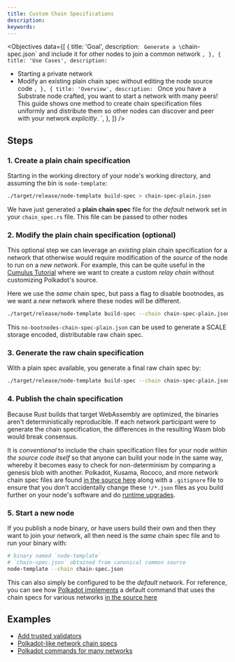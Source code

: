 ```yaml
---
title: Custom Chain Specifications
description: 
keywords:
---
```


<Objectives
  data={[
    {
      title: 'Goal',
      description: `
Generate a \`chain-spec.json\` and include it for other nodes to join a common network
      `,
    },
    {
      title: 'Use Cases',
      description: `
- Starting a private network
- Modify an existing plain chain spec without editing the node source code
      `,
    },
    {
      title: 'Overview',
      description: `
Once you have a Substrate node crafted, you want to start a network with many peers!
This guide shows one method to create chain specification files uniformly and distribute them so other nodes can discover and peer with your network _explicitly_.
      `,
    },
  ]}
/>

## Steps

### 1. Create a plain chain specification

Starting in the working directory of your node's working directory, and assuming the bin is `node-template`:

```bash
./target/release/node-template build-spec > chain-spec-plain.json
```

We have just generated a **plain chain spec** file for the _default_ network set in your
`chain_spec.rs` file. This file can be passed to other nodes

### 2. Modify the plain chain specification (optional)

This optional step we can leverage an _existing_ plain chain specification for a network that otherwise would require modification of the _source_ of the node to run on a _new network_.
For example, this can be quite useful in the [Cumulus Tutorial](/tutorials/connect-other-chains/start-relay) where we want to create a custom _relay chain_ without customizing Polkadot's source.

Here we use the _same_ chain spec, but pass a flag to disable bootnodes, as we want a _new_ network where these nodes will be different.

```bash
./target/release/node-template build-spec --chain chain-spec-plain.json --raw --disable-default-bootnode > no-bootnodes-chain-spec-plain.json
```

This `no-bootnodes-chain-spec-plain.json` can be used to generate a SCALE storage encoded, distributable raw chain spec.

### 3. Generate the raw chain specification

With a plain spec available, you generate a final raw chain spec by:

```bash
./target/release/node-template build-spec --chain chain-spec-plain.json --raw > chain-spec.json
```

### 4. Publish the chain specification

Because Rust builds that target WebAssembly are optimized, the binaries aren't deterministically reproducible.
If each network participant were to generate the chain specification, the differences in the resulting Wasm blob would break consensus.

It is _conventional_ to include the chain specification files for your node _within the source code itself_ so that anyone can build your node in the same way, whereby it becomes easy to check for non-determinism by comparing a genesis blob with another.
Polkadot, Kusama, Rococo, and more network chain spec files are found [in the source here](https://github.com/paritytech/polkadot/tree/master/node/service/res) along with a `.gitignore` file to ensure that you don't accidentally change these `!/*.json` files as you build further on your node's software and do [runtime upgrades](/tutorials/get-started/forkless-upgrades).

### 5. Start a new node

If you publish a node binary, or have users build their own and then they want to join your network, all then need is the _same_ chain spec file and to run your binary with:

```bash
# binary named `node-template`
# `chain-spec.json` obtained from canonical common source
node-template --chain chain-spec.json
```

This can also simply be configured to be the _default_ network.
For reference, you can see how [Polkadot implements](https://github.com/paritytech/polkadot/commits/master/cli/src/command.rs) a default command that uses the chain specs for various networks [in the source here](https://github.com/paritytech/polkadot/tree/master/node/service/res)

## Examples

- [Add trusted validators](/tutorials/get-started/trusted-network#add-keys-to-keystore)
- [Polkadot-like network chain specs](https://github.com/paritytech/polkadot/tree/master/node/service/res)
- [Polkadot commands for many networks](https://github.com/paritytech/polkadot/commits/master/cli/src/command.rs)
